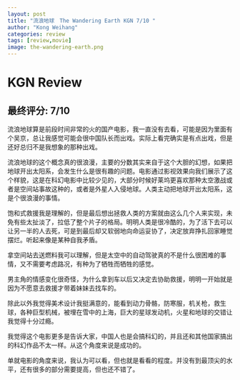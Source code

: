 ```yaml
---
layout: post
title: "流浪地球　The Wandering Earth KGN 7/10 "
author: "Kong Weihang"
categories: review
tags: [review,movie]
image: the-wandering-earth.png
---
```


# KGN Review

## 最终评分: 7/10

流浪地球算是前段时间非常的火的国产电影，我一直没有去看，可能是因为里面有个吴京，总让我感觉可能会很中国队长而出戏。实际上看完确实是有点出戏，但是还好总归不是我想象的那种出戏。

流浪地球的这个概念真的很浪漫，主要的分数其实来自于这个大胆的幻想，如果把地球开出太阳系，会发生什么是很有趣的问题。电影通过影视效果向我们展示了这个样貌，这是在科幻电影中比较少见的，大部分时候好莱坞更喜欢那种太空激战或者是空间站事故这种的，或者是外星人入侵地球。人类主动把地球开出太阳系，这是个很浪漫的事情。

饱和式救援我是理解的，但是最后想出拯救人类的方案就由这么几个人来实现，未免有些太扯淡了，拉低了整个片子的格局。明明人类是很冷酷的，为了活下去可以让另一半的人去死，可是到最后却又软弱地向命运妥协了，决定放弃挣扎回家睡觉摆烂。听起来像是某种自我矛盾。

拿空间站去送燃料我可以理解，但是太空中的自动驾驶真的不是什么很困难的事情，又不需要考虑路况，有种为了牺牲而牺牲的感觉。

男主角的情感变化很奇怪，为什么拿到车以后又决定去协助救援，明明一开始就是因为不愿意去救援才带着妹妹去找车的。

除此以外我觉得美术设计我挺满意的，能看到动力骨骼，防寒服，机关枪，救生球，各种巨型机械，被埋在雪中的上海，巨大的星球发动机，火星和地球的交错让我觉得十分过瘾。

我觉得这个电影更多是告诉大家，中国人也是会搞科幻的，并且还和其他国家搞出的科幻作品不太一样。从这个角度来说是成功的。

单就电影的角度来说，我认为可以看，但也就是看看的程度。并没有到最顶尖的水平，还有很多的部分需要提高，但也还不错了。
